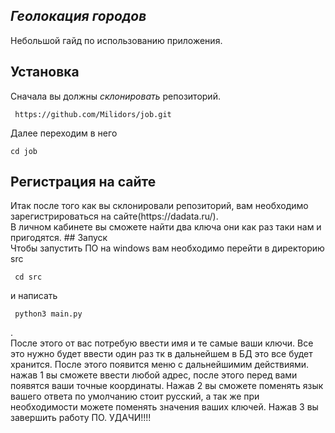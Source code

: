 ***Геолокация городов***
-------------------------
Небольшой гайд по использованию приложения.
## Установка
Сначала вы должны _склонировать_ репозиторий.
<pre class="notranslate">
<code> https://github.com/Milidors/job.git</code>
</pre>
Далее переходим в него 
<pre class="notranslate">
<code>cd job</code>
</pre>
## Регистрация на сайте
<div>Итак после того как вы склонировали репозиторий, вам необходимо зарегистрироваться на сайте(https://dadata.ru/).</div>
В личном кабинете вы сможете найти два ключа они как раз таки нам и пригодятся.
## Запуск
<div>Чтобы запустить ПО на windows вам необходимо перейти в директорию src<pre class="notranslate">
<code> cd src </code>
</pre>
 и написать
<pre class="notranslate">
<code> python3 main.py</code>
</pre>.</div>
После этого от вас потребую ввести имя и те самые ваши ключи.
Все это нужно будет ввести один раз тк в дальнейшем в БД это все будет хранится. 
После этого появится меню с дальнейшимим действиями. 
нажав 1 вы сможете ввести любой адрес, после этого перед вами появятся ваши точные координаты. 
Нажав 2 вы сможете поменять язык вашего ответа по умолчанию стоит русский, а так же при необходимости можете поменять значения ваших ключей. 
Нажав 3 вы завершить работу ПО.
УДАЧИ!!!!
